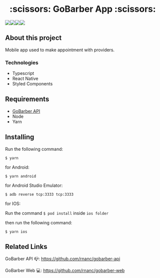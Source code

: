  <center><h1>:scissors: GoBarber App :scissors:</h1></center>

<img src="assets/login-gobarberapp.jpg"><img src="assets/home-gobarber.jpg"><img src="assets/appointment-gobarber.jpg"><img src="assets/profile-gobaber.jpg">

## About this project

Mobile app used to make appointment with providers.

### Technologies

- Typescript
- React Native
- Styled Components

## Requirements

- [GoBarber API](https://github.com/rnanc/gobarber-api)
- Node
- Yarn

## Installing

Run the following command:

`$ yarn`

for Android:

`$ yarn android`

for Android Studio Emulator:

`$ adb reverse tcp:3333 tcp:3333`

for IOS:

Run the command `$ pod install` inside `ios folder`

then run the following command:

`$ yarn ios`

## Related Links

GoBarber API :mailbox_closed:: https://github.com/rnanc/gobarber-api

GoBarber Web :computer:: https://github.com/rnanc/gobarber-web
